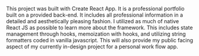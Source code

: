 This project was built with Create React App. It is a professional portfolio built on a provided 
back-end. It includes all professional information in a detailed and aesthetically pleasing 
fashion. I utilized as much of native React JS as possible to learn more about the framework. This includes state management through hooks, memoization with hooks, and utilizing string formatters coded in vanilla javascript. This will also provide my public facing aspect of my currently in-design project for a personal work flow app. 
